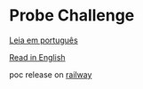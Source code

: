 # Probe Challenge




[Leia em português](./readmes/README_PT_BR.md)



[Read  in English](./readmes/README_EN.md)

poc release on [railway](https://probe-challenge-production.up.railway.app/)
